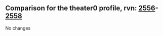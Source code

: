 ## Comparison for the theater0 profile, rvn: [2556](https://github.com/PRO100KatYT/FortniteProfileRevisions/tree/main/profiles/theater0/2556%20theater0.json)-[2558](https://github.com/PRO100KatYT/FortniteProfileRevisions/tree/main/profiles/theater0/2558%20theater0.json)

No changes
